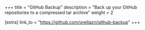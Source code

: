 +++
title = "GitHub Backup"
description = "Back up your GitHub repositories to a compressed tar archive"
weight = 2

[extra]
link_to = "https://github.com/orellazri/github-backup"
+++
